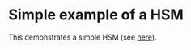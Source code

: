 # Simple example of a HSM

This demonstrates a simple HSM (see [here](https://confluence.enflick.com/pages/viewpage.action?spaceKey=CPA&title=State+Driven+Development)).